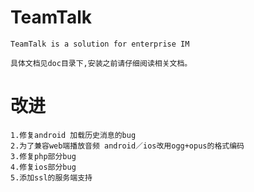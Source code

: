 # TeamTalk
	TeamTalk is a solution for enterprise IM
	
	具体文档见doc目录下,安装之前请仔细阅读相关文档。
# 改进
~~~~
1.修复android 加载历史消息的bug
2.为了兼容web端播放音频 android／ios改用ogg+opus的格式编码
3.修复php部分bug
4.修复ios部分bug
5.添加ssl的服务端支持
~~~~
